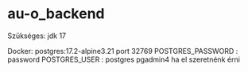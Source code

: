 # au-o_backend

Szükséges:
jdk 17

Docker: postgres:17.2-alpine3.21
port 32769
POSTGRES_PASSWORD : password
POSTGRES_USER : postgres
pgadmin4 ha el szeretnénk érni


